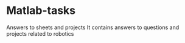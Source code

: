 # Matlab-tasks
Answers to sheets and projects
It contains answers to questions and projects related to robotics
